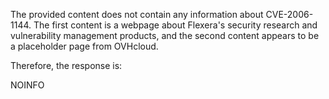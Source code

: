 The provided content does not contain any information about CVE-2006-1144. The first content is a webpage about Flexera's security research and vulnerability management products, and the second content appears to be a placeholder page from OVHcloud.

Therefore, the response is:

NOINFO